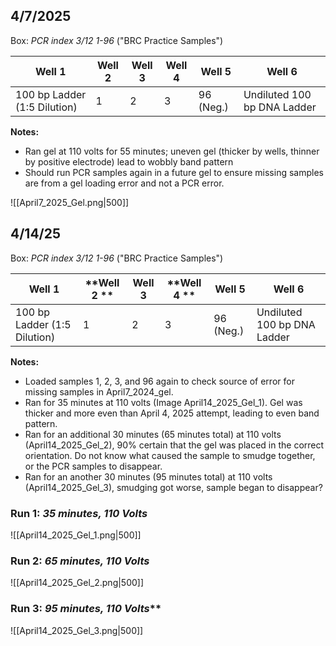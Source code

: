 ## 4/7/2025
Box: *PCR index 3/12 1-96* ("BRC Practice Samples")

| Well 1                       | Well 2 | Well 3 | Well 4 | Well 5    | Well 6                      |
| ---------------------------- | ------ | ------ | ------ | --------- | --------------------------- |
| 100 bp Ladder (1:5 Dilution) | 1      | 2      | 3      | 96 (Neg.) | Undiluted 100 bp DNA Ladder |
**Notes:** 
- Ran gel at 110 volts for 55 minutes; uneven gel (thicker by wells, thinner by positive electrode) lead to wobbly band pattern 
- Should run PCR samples again in a future gel to ensure missing samples are from a gel loading error and not a PCR error. 

![[April7_2025_Gel.png|500]]



## 4/14/25 
Box: *PCR index 3/12 1-96* ("BRC Practice Samples")

| **Well 1**                   | **Well 2 ** | **Well 3** | **Well 4 ** | **Well 5** | **Well 6**                  |
| ---------------------------- | ----------- | ---------- | ----------- | ---------- | --------------------------- |
| 100 bp Ladder (1:5 Dilution) | 1           | 2          | 3           | 96 (Neg.)  | Undiluted 100 bp DNA Ladder |
**Notes:** 
- Loaded samples 1, 2, 3, and 96 again to check source of error for missing samples in April7_2024_gel. 
- Ran for 35 minutes at 110 volts (Image April14_2025_Gel_1). Gel was thicker and more even than April 4, 2025 attempt, leading to even band pattern. 
- Ran for an additional 30 minutes (65 minutes total) at 110 volts (April14_2025_Gel_2), 90% certain that the gel was placed in the correct orientation. Do not know what caused the sample to smudge together, or the PCR samples to disappear. 
- Ran for an another 30 minutes (95 minutes total) at 110 volts (April14_2025_Gel_3), smudging got worse, sample began to disappear? 

### **Run 1: *35 minutes, 110 Volts***
![[April14_2025_Gel_1.png|500]]

### **Run 2: *65 minutes, 110 Volts*** 
![[April14_2025_Gel_2.png|500]]


### **Run 3: *95 minutes, 110 Volts***** 
![[April14_2025_Gel_3.png|500]]